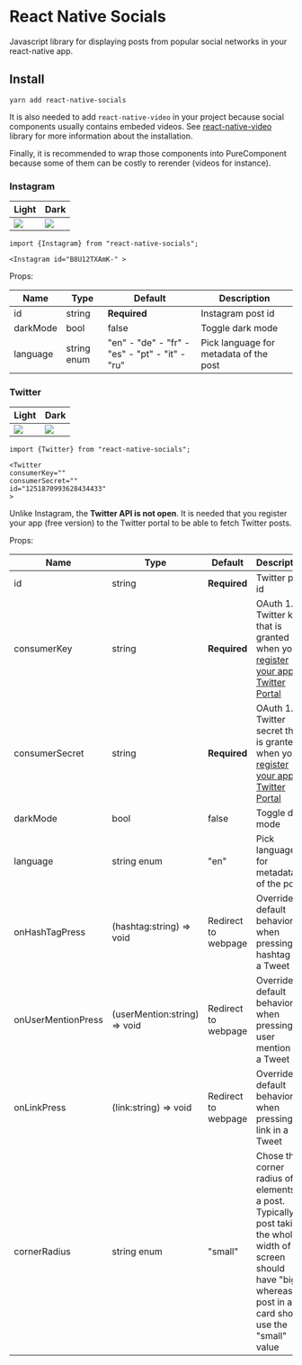 # React Native Socials

Javascript library for displaying posts from popular social networks in your react-native app.

## Install

```
yarn add react-native-socials
```

It is also needed to add `react-native-video` in your project because social components usually contains embeded videos. See [react-native-video](https://github.com/react-native-community/react-native-video) library for more information about the installation.

Finally, it is recommended to wrap those components into PureComponent because some of them can be costly to rerender (videos for instance).

### Instagram

| Light                                                                                                  | Dark                                                                                                        |
| ------------------------------------------------------------------------------------------------------ | ----------------------------------------------------------------------------------------------------------- |
| <image src="https://github.com/PierreCapo/react-native-socials/raw/master/screenshot_instagram.png" /> | <image src="https://github.com/PierreCapo/react-native-socials/raw/master/screenshot_instagram_dark.png" /> |

```JSX
import {Instagram} from "react-native-socials";

<Instagram id="B8U12TXAmK-" >
```

Props:

| Name     | Type        | Default                                       | Description                            |
| -------- | ----------- | --------------------------------------------- | -------------------------------------- |
| id       | string      | **Required**                                  | Instagram post id                      |
| darkMode | bool        | false                                         | Toggle dark mode                       |
| language | string enum | "en" - "de" - "fr" - "es" - "pt" - "it" -"ru" | Pick language for metadata of the post |

### Twitter

| Light                                                                                                | Dark                                                                                                      |
| ---------------------------------------------------------------------------------------------------- | --------------------------------------------------------------------------------------------------------- |
| <image src="https://github.com/PierreCapo/react-native-socials/raw/master/screenshot_twitter.jpg" /> | <image src="https://github.com/PierreCapo/react-native-socials/raw/master/screenshot_twitter_dark.jpg" /> |

```JSX
import {Twitter} from "react-native-socials";

<Twitter
consumerKey=""
consumerSecret=""
id="1251870993628434433"
>
```

Unlike Instagram, the **Twitter API is not open**. It is needed that you register your app (free version) to the Twitter portal to be able to fetch Twitter posts.

Props:

| Name               | Type                         | Default             | Description                                                                                                                                                                     |
| ------------------ | ---------------------------- | ------------------- | ------------------------------------------------------------------------------------------------------------------------------------------------------------------------------- |
| id                 | string                       | **Required**        | Twitter post id                                                                                                                                                                 |
| consumerKey        | string                       | **Required**        | OAuth 1.0 Twitter key that is granted when you [register your app on Twitter Portal](https://developer.twitter.com/en/docs/basics/authentication/oauth-1-0a)                    |
| consumerSecret     | string                       | **Required**        | OAuth 1.0 Twitter secret that is granted when you [register your app on Twitter Portal](https://developer.twitter.com/en/docs/basics/authentication/oauth-1-0a)                 |
| darkMode           | bool                         | false               | Toggle dark mode                                                                                                                                                                |
| language           | string enum                  | "en"                | Pick language for metadata of the post                                                                                                                                          |
| onHashTagPress     | (hashtag:string) => void     | Redirect to webpage | Overrides default behavior when pressing an hashtag in a Tweet                                                                                                                  |
| onUserMentionPress | (userMention:string) => void | Redirect to webpage | Overrides default behavior when pressing a user mention in a Tweet                                                                                                              |
| onLinkPress        | (link:string) => void        | Redirect to webpage | Overrides default behavior when pressing a link in a Tweet                                                                                                                      |
| cornerRadius       | string enum                  | "small"             | Chose the corner radius of UI elements in a post. Typically a post taking the whole width of the screen should have "big" whereas a post in a card should use the "small" value |
